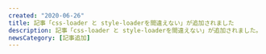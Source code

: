 ```yaml
---
created: "2020-06-26"
title: 記事「css-loader と style-loaderを間違えない」が追加されました
description: 記事「css-loader と style-loaderを間違えない」が追加されました。
newsCategory: [記事追加]
---
```

